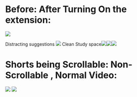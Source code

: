 # Before: After Turning On the extension:
![](Aspose.Words.37e791c2-4aae-4cbb-9ead-b7c4e669ee00.001.png)

Distracting suggestions ![](Aspose.Words.37e791c2-4aae-4cbb-9ead-b7c4e669ee00.002.png) Clean Study space![](Aspose.Words.37e791c2-4aae-4cbb-9ead-b7c4e669ee00.003.png)![](Aspose.Words.37e791c2-4aae-4cbb-9ead-b7c4e669ee00.004.jpeg)![](Aspose.Words.37e791c2-4aae-4cbb-9ead-b7c4e669ee00.005.jpeg)
# Shorts being Scrollable: Non-Scrollable , Normal Video:
![](Aspose.Words.37e791c2-4aae-4cbb-9ead-b7c4e669ee00.006.jpeg) ![](Aspose.Words.37e791c2-4aae-4cbb-9ead-b7c4e669ee00.007.jpeg)

